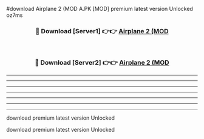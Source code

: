 #download Airplane 2 (MOD A.PK [MOD] premium latest version Unlocked oz7ms 



<div align="center">
<h3>🔴 Download [Server1] 👉👉 <a href="https://download1apk.web.app/">Airplane 2 (MOD</a></h3><br>

<h3>🔴 Download [Server2] 👉👉 <a href="https://download1apk.web.app/">Airplane 2 (MOD</a></h3>
</div>





----------------------------------------------------------

----------------------------------------------------------

----------------------------------------------------------

----------------------------------------------------------

----------------------------------------------------------

----------------------------------------------------------

----------------------------------------------------------

download premium latest version Unlocked

download premium latest version Unlocked
